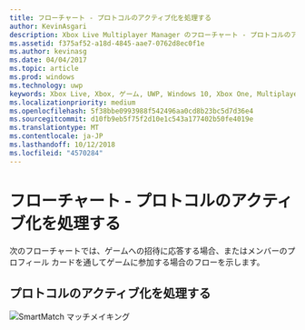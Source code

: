 ```yaml
---
title: フローチャート - プロトコルのアクティブ化を処理する
author: KevinAsgari
description: Xbox Live Multiplayer Manager のフローチャート - プロトコルのアクティブ化を処理します。
ms.assetid: f375af52-a18d-4845-aae7-0762d8ec0f1e
ms.author: kevinasg
ms.date: 04/04/2017
ms.topic: article
ms.prod: windows
ms.technology: uwp
keywords: Xbox Live, Xbox, ゲーム, UWP, Windows 10, Xbox One, Multiplayer Manager, フローチャート
ms.localizationpriority: medium
ms.openlocfilehash: 5f38bbe0993988f542496aa0cd8b23bc5d7d36e4
ms.sourcegitcommit: d10fb9eb5f75f2d10e1c543a177402b50fe4019e
ms.translationtype: MT
ms.contentlocale: ja-JP
ms.lasthandoff: 10/12/2018
ms.locfileid: "4570284"
---
```

# <a name="flowchart---handle-protocol-activation"></a>フローチャート - プロトコルのアクティブ化を処理する

次のフローチャートでは、ゲームへの招待に応答する場合、またはメンバーのプロフィール カードを通してゲームに参加する場合のフローを示します。

## <a name="handle-protocol-activation"></a>プロトコルのアクティブ化を処理する

![SmartMatch マッチメイキング](../../../images/multiplayer/mpm-on-activation.png)
